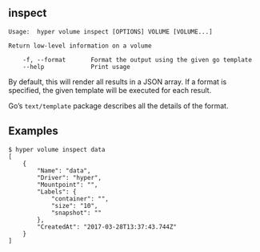 ## inspect

    Usage:  hyper volume inspect [OPTIONS] VOLUME [VOLUME...]

    Return low-level information on a volume

        -f, --format       Format the output using the given go template
        --help             Print usage

By default, this will render all results in a JSON array. If a format is specified, the given template will be executed for each result.

Go’s `text/template` package describes all the details of the format.

## Examples

    $ hyper volume inspect data
    [
        {
            "Name": "data",
            "Driver": "hyper",
            "Mountpoint": "",
            "Labels": {
                "container": "",
                "size": "10",
                "snapshot": ""
            },
            "CreatedAt": "2017-03-28T13:37:43.744Z"
        }
    ]
